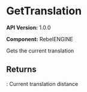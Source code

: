 # GetTranslation

**API Version:** 1.0.0

**Component:** RebelENGINE

Gets the current translation

## Returns

: Current translation distance

